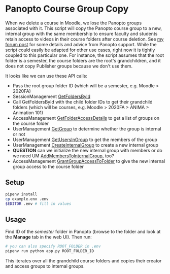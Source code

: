 # Panopto Course Group Copy

When we delete a course in Moodle, we lose the Panopto groups associated with it. This script will copy the Panopto course group to a new, internal group with the same membership to ensure faculty and students retain access to videos in their course folders after course deletion. See [my forum post](https://community.panopto.com/discussion/2203/copying-lms-groups-to-internal-ones#latest) for some details and advice from Panopto support. While the script could easily be adapted for other use cases, right now it is tightly coupled to this particular one. For instance, the script assumes that the root folder is a semester, the course folders are the root's grandchildren, and it does not copy Publisher groups because we don't use them.

It looks like we can use these API calls:

- Pass the root group folder ID (which will be a semester, e.g. Moodle > 2020FA)
- SessionManagement [GetFoldersById](https://support.panopto.com/resource/APIDocumentation/Help/html/8b717611-47d1-8b7e-9b0e-58b82b838ddc.htm)
- Call GetFoldersById with the child folder IDs to get their grandchild folders (which will be courses, e.g. Moodle > 2020FA > ANIMA > Animation 101)
- AccessManagement [GetFolderAccessDetails](https://support.panopto.com/resource/APIDocumentation/Help/html/49e70152-141e-cb7f-0bda-ba1277b91d63.htm) to get a list of groups on the course folder
- UserManagement [GetGroup](https://support.panopto.com/resource/APIDocumentation/Help/html/3aa4f0ce-0b57-3e66-7bf8-35bf12bc0f93.htm) to determine whether the group is internal or not
- UserManagement [GetUsersInGroup](https://support.panopto.com/resource/APIDocumentation/Help/html/52df0610-2118-d043-21c9-afbdef292125.htm) to get the members of the group
- UserManagement [CreateInternalGroup](https://support.panopto.com/resource/APIDocumentation/Help/html/40b226f3-98ab-3c32-1810-49af5e4e3d45.htm) to create a new internal group
- **QUESTION** can we initialize the new internal group with members or do we need UM [AddMembersToInternalGroup](https://support.panopto.com/resource/APIDocumentation/Help/html/a1043b37-497e-b3e6-9f30-0f98cdc40a33.htm), too?
- AccessManagement [GrantGroupAccessToFolder](https://support.panopto.com/resource/APIDocumentation/Help/html/83a83ca4-af47-d860-e477-8a1f36dfc86b.htm) to give the new internal group access to the course folder

## Setup

```sh
pipenv install
cp example.env .env
$EDITOR .env # fill in values
```

## Usage

Find ID of the _semester_ folder in Panopto (browse to the folder and look at the **Manage** tab in the web UI). Then run:

```sh
# you can also specify ROOT_FOLDER in .env
pipenv run python app.py ROOT_FOLDER_ID
```

This iterates over all the grandchild course folders and copies their creator and access groups to internal groups.
